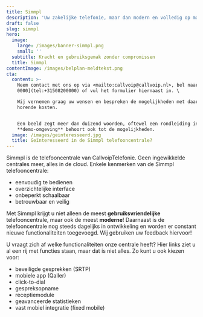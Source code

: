 ```yaml
---
title: Simmpl
description: 'Uw zakelijke telefonie, maar dan modern en volledig op maat. '
draft: false
slug: simmpl
hero:
  image:
    large: /images/banner-simmpl.png
    small: ''
  subtitle: Kracht en gebruiksgemak zonder compromissen
  title: Simmpl
contentImage: /images/belplan-meldtekst.png
cta:
  content: >-
    Neem contact met ons op via <mailto:callvoip@callvoip.nl>, bel naar [050 820
    0000](tel:+31508200000) of vul het formulier hiernaast in. \

    Wij vernemen graag uw wensen en bespreken de mogelijkheden met daarbij
    horende kosten. 


    Een beeld zegt meer dan duizend woorden, oftewel een rondleiding in onze
    **demo-omgeving** behoort ook tot de mogelijkheden.
  image: /images/geinteresseerd.jpg
  title: Geïnteresseerd in de Simmpl telefooncentrale?
---
```

Simmpl is de telefooncentrale van CallvoipTelefonie. Geen ingewikkelde centrales meer, alles in de cloud. Enkele kenmerken van de Simmpl telefooncentrale:

* eenvoudig te bedienen
* overzichtelijke interface
* onbeperkt schaalbaar
* betrouwbaar en veilig

Met Simmpl krijgt u niet alleen de meest **gebruiksvriendelijke** telefooncentrale, maar ook de meest **moderne**! Daarnaast is de telefooncentrale nog steeds dagelijks in ontwikkeling en worden er constant nieuwe functionaliteiten toegevoegd. Wij gebruiken uw feedback hiervoor!

U vraagt zich af welke functionaliteiten onze centrale heeft? Hier links ziet u al een rij met functies staan, maar dat is niet alles. Zo kunt u ook kiezen voor:

* beveiligde gesprekken (SRTP)
* mobiele app (Qaller)
* click-to-dial
* gespreksopname
* receptiemodule
* geavanceerde statistieken
* vast mobiel integratie (fixed mobile)
